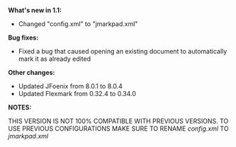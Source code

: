 **What's new in 1.1:**

* Changed "config.xml" to "jmarkpad.xml"

**Bug fixes:**

* Fixed a bug that caused opening an existing document to automatically mark it as already edited

**Other changes:**

* Updated JFoenix from 8.0.1 to 8.0.4
* Updated Flexmark from 0.32.4 to 0.34.0

**NOTES:**

THIS VERSION IS NOT 100% COMPATIBLE WITH PREVIOUS VERSIONS. TO USE PREVIOUS CONFIGURATIONS MAKE SURE TO RENAME *config.xml* TO *jmarkpad.xml*
